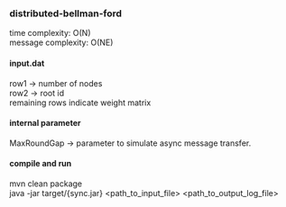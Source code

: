 ### distributed-bellman-ford

time complexity: O(N)   
message complexity: O(NE)

#### input.dat

row1 -> number of nodes   
row2 -> root id   
remaining rows indicate weight matrix

#### internal parameter
MaxRoundGap -> parameter to simulate async message transfer.

#### compile and run

mvn clean package   
java -jar target/{sync.jar} <path_to_input_file> <path_to_output_log_file>
